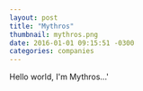 ```yaml
---
layout: post
title: "Mythros"
thumbnail: mythros.png
date: 2016-01-01 09:15:51 -0300
categories: companies
---
```

Hello world, I'm Mythros...'